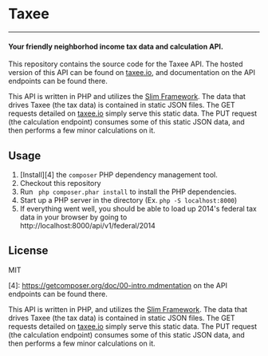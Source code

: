 # Taxee

----------

#### Your friendly neighborhod income tax data and calculation API.

This repository contains the source code for the Taxee API.  The hosted version of this API can be found on [taxee.io][1], and documentation on the API endpoints can be found there.

This API is written in PHP and utilizes the [Slim Framework][2].  The data that drives Taxee (the tax data) is contained in static JSON files.  The GET requests detailed on [taxee.io][3] simply serve this static data.  The PUT request (the calculation endpoint) consumes some of this static JSON data, and then performs a few minor calculations on it.

## Usage

 1. [Install][4] the `composer` PHP dependency management tool.
 2. Checkout this repository
 3. Run ``` php composer.phar install``` to install the PHP dependencies.
 4. Start up a PHP server in the directory (Ex. ```php -S localhost:8000```)
 5. If everything went well, you should be able to load up 2014's federal tax data in your browser by going to http://localhost:8000/api/v1/federal/2014

## License

MIT

  [1]: http://taxee.io
  [2]: http://www.slimframework.com/
  [3]: http://taxee.io
  [4]: https://getcomposer.org/doc/00-intro.mdmentation on the API endpoints can be found there.

This API is written in PHP, and utilizes the [Slim Framework][2].  The data that drives Taxee (the tax data) is contained in static JSON files.  The GET requests detailed on [taxee.io][3] simply serve this static data.  The PUT request (the calculation endpoint) consumes some of this static JSON data, and then performs a few minor calculations on it.
